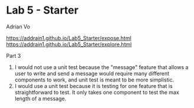 # Lab 5 - Starter

Adrian Vo

https://addrain1.github.io/Lab5_Starter/expose.html
https://addrain1.github.io/Lab5_Starter/explore.html

Part 3
1. I would not use a unit test because the "message" feature that allows a user to write and send a message would require many different components to work, and unit test is meant to be more simplistic.
2. I would use a unit test because it is testing for one feature that is straightforward to test. It only takes one component to test the max length of a message.